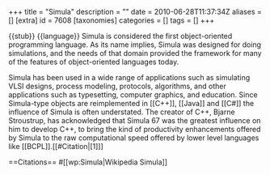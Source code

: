 +++
title = "Simula"
description = ""
date = 2010-06-28T11:37:34Z
aliases = []
[extra]
id = 7608
[taxonomies]
categories = []
tags = []
+++

{{stub}}
{{language}}
Simula is considered the first object-oriented  programming language. As its name implies, Simula was designed for doing simulations, and the needs of that domain provided the framework for many of the features of object-oriented languages today.

Simula has been used in a wide range of applications such as simulating VLSI designs, process modeling, protocols, algorithms, and other applications such as typesetting, computer graphics, and education. Since Simula-type objects are reimplemented in [[C++]], [[Java]] and [[C#]] the influence of Simula is often understated. The creator of C++, Bjarne Stroustrup, has acknowledged that Simula 67 was the greatest influence on him to develop C++, to bring the kind of productivity enhancements offered by Simula to the raw computational speed offered by lower level languages like [[BCPL]].[[#Citation|[1]]]


==Citations==
#[[wp:Simula|Wikipedia Simula]]
